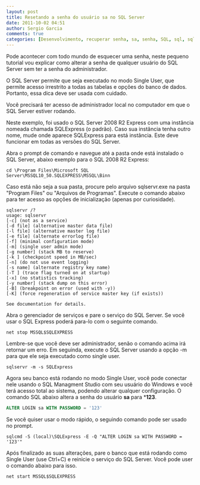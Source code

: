 ```yaml
---
layout: post
title: Resetando a senha do usuário sa no SQL Server
date: 2011-10-02 04:51
author: Sergio Garcia
comments: true
categories: [Desenvolvimento, recuperar senha, sa, senha, SQL, sql, sqlserver]
---
```


Pode acontecer com todo mundo de esquecer uma senha, neste pequeno tutorial vou explicar como alterar a senha de qualquer usuário do SQL Server sem ter a senha do administrador.

O SQL Server permite que seja executado no modo Single User, que permite acesso irrestrito a todas as tabelas e opções do banco de dados. Portanto, essa dica deve ser usada com cuidado.

Você precisará ter acesso de administrador local no computador em que o SQL Server estiver rodando.

Neste exemplo, foi usado o SQL Server 2008 R2 Express com uma instância nomeada chamada SQLExpress (o padrão). Caso sua instância tenha outro nome, mude onde aparece SQLExpress para está instância. Este deve funcionar em todas as versões do SQL Server.

Abra o prompt de comando e navegue até a pasta onde está instalado o SQL Server, abaixo exemplo para o SQL 2008 R2 Express:

```
cd \Program Files\Microsoft SQL Server\MSSQL10_50.SQLEXPRESS\MSSQL\Binn
```

Caso está não seja a sua pasta, procure pelo arquivo sqlservr.exe na pasta "Program Files" ou "Arquivos de Programas". Execute o comando abaixo para ter acesso as opções de inicialização (apenas por curiosidade).

```
sqlservr /?
usage: sqlservr
[-c] (not as a service)
[-d file] (alternative master data file)
[-l file] (alternative master log file)
[-e file] (alternate errorlog file)
[-f] (minimal configuration mode)
[-m] (single user admin mode)
[-g number] (stack MB to reserve)
[-k ] (checkpoint speed in MB/sec)
[-n] (do not use event logging)
[-s name] (alternate registry key name)
[-T ] (trace flag turned on at startup)
[-x] (no statistics tracking)
[-y number] (stack dump on this error)
[-B] (breakpoint on error (used with -y))
[-K] (force regeneration of service master key (if exists))

See documentation for details.
```

Abra o gerenciador de serviços e pare o serviço do SQL Server. Se você usar o SQL Express poderá para-lo com o seguinte comando.

```
net stop MSSQL$SQLEXPRESS
```

Lembre-se que você deve ser administrador, senão o comando acima irá retornar um erro. Em seguinda, execute o SQL Server usando a opção -m para que ele seja executado como single user.

```
sqlservr -m -s SQLExpress
```

Agora seu banco está rodando no modo Single User, você pode conectar nele usando o SQL Managment Studio com seu usuário do Windows e você terá acesso total ao sistema, podendo alterar qualquer configuração. O comando SQL abaixo altera a senha do usuário **sa** para ***123**.

```sql
ALTER LOGIN sa WITH PASSWORD = '123'
```

Se você quiser usar o modo rápido, o seguindo comando pode ser usado no prompt.

```
sqlcmd -S (local)\SQLExpress -E -Q "ALTER LOGIN sa WITH PASSWORD = '123'"
```

Após finalizado as suas alterações, pare o banco que está rodando como Single User (use Ctrl+C) e reinicie o serviço do SQL Server. Você pode user o comando abaixo para isso.

```
net start MSSQL$SQLEXPRESS
```
